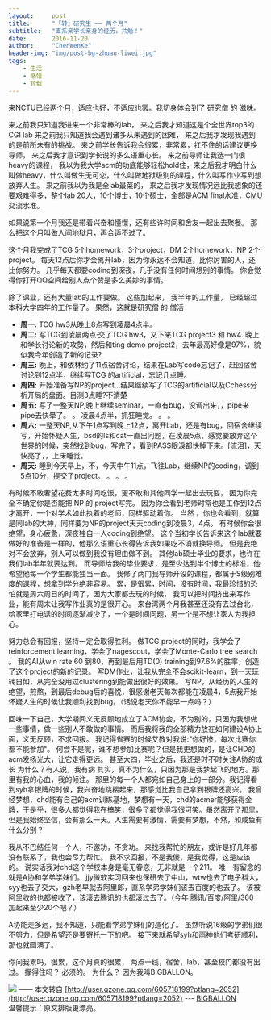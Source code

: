 ```yaml
---
layout:     post
title:      "「转」研究生 —— 两个月"
subtitle:   "直系亲学长亲身的经历，共勉！"
date:       2016-11-20
author:     "ChenWenKe"
header-img: "img/post-bg-zhuan-liwei.jpg"
tags:
    - 生活
    - 感悟
    - 转载
---
```


来NCTU已经两个月，适应也好，不适应也罢。我切身体会到了 研究僧 的 滋味。

来之前我只知道我进来一个非常棒的lab， 来之后我才知道这是个全世界top3的CGI lab
来之前我只知道我会遇到诸多从未遇到的困难， 来之后我才发现我遇到的是前所未有的挑战。
来之前学长告诉我会很累，非常累，扛不住的话建议更换导师， 来之后我才意识到学长说的多么语重心长。
来之前导师让我选一门很heavy的课程， 我以为我大学acm的功底能够轻松hold住，来之后我才明白什么叫做heavy，什么叫做生无可恋，什么叫做地狱级别的课程，什么叫写作业写到想放弃人生。
来之前我以为我是全lab最菜的， 来之后我才发现情况远比我想象的还要艰难得多，整个lab 20人，10个博士，10个硕士，全部是ACM final水准，CMU交流水准。

如果说第一个月我还是带着兴奋和憧憬，还有些许时间和舍友一起出去聚餐。
那么把这个月叫做人间地狱月，再合适不过了。

这个月我完成了TCG 5个homework，3个project，DM 2个homework，NP 2个project。
每天12点后你才会离开lab，因为你永远不会知道，比你厉害的人，还比你努力。
几乎每天都要coding到深夜，几乎没有任何时间想别的事情。
你会觉得你打开QQ空间给别人点个赞是多么美妙的事情。

除了课业，还有大量lab的工作要做。
这些加起来， 我半年的工作量， 已经超过本科大学四年的工作量了。
果然，这就是研究僧 的 僧活

- **周一:** TCG hw3从晚上8点写到凌晨4点半。
- **周二:** 写TCG到凌晨两点·交了TCG hw3，又下来TCG project3 和 hw4. 晚上和学长讨论新的攻勢，然后和ting demo project2，去年最高好像是97%，貌似我今年创造了新的记录?
- **周三:** 晚上，和依林约了11点宿舍讨论，结果在Lab写code忘记了，赶回宿舍讨论到12点半，继续写TCG 的artificial，忘记几点睡。
- **周四:** 开始准备写NP的project…结果继续写了TCG的artificial以及Cchess分析开局的盘面。目测3点睡?不清楚
- **周五:** 写了一整天NP,晚上继续seminar，一直有bug，没调出来，，pipe来pipe去快晕了。 。 凌晨4点半，抓狂睡觉。 。 。
- **周六:** 一整天NP,从下午1点写到晚上12点，离开Lab，还是有bug，回宿舍继续写，开始怀疑人生，bsd的ls和cat一直出问题，在凌晨5点，感觉要放弃这个世界的时候，突然找到bug，写完了，看到PASS眼淚都快掉下來。[流泪]，天快亮了，，上床睡觉。
- **周天:** 睡到今天早上，不，今天中午11点，飞往Lab，继续NP的coding，调到5点10分，提交了project。 。 。 。
 
有时候不敢奢望花费太多时间吃饭，更不敢和其他同学一起出去玩耍，
因为你完全不确定你是否能把 NP 的 project写完。
因为你会看到老师时常也是工作到12点才离开，一个对学术如此执着的老师，同样驱动着你。
当然 ，你也会看到，就算是同lab的大神，同样要为NP的project天天coding到凌晨3，4点。
有时候你会很绝望，身心疲惫，深夜独自一人coding到绝望。
这个当初学长告诉来这个lab就要做好的准备是一样的，他那么语重心长得告诉我如果吃不消就换导师。
但是我绝对不会放弃，别人可以做到我没有理由做不到。
其他lab硕士毕业的要求，也许在我们lab半年就要达到。
而导师给我的毕业要求，是至少达到半个博士的标准，他希望他每一个学生都能独当一面。
我修了两门我导师开设的课程，都属于S级别难度的课程，想拿到学分绝非容易。
累，是很累，时间，没有时间，我最珍惜的恐怕就是周六周日的时间了，因为大家都去玩的时候，
我可以把时间挤出来写作业，能有周末让我写作业真的是很开心。
来台湾两个月我甚至还没有去过台北，给家里打电话的时间逐渐减少了，一个是时间问题，另一个是不想让家人为我担心。

努力总会有回报，坚持一定会取得胜利。
做TCG project的同时，我学会了reinforcement learning，学会了nagescout，学会了Monte-Carlo tree search 。
我的AI从win rate 60 到80，再到最后用TD(0) training到97.6%的胜率，创造了这个project的新的记录。
写DM作业，让我从完全不会scikit-learn，到一天玩转自如，从完全没用过clustering到能做出很好的效果。
写NP，从经历的人生的绝望，煎熬，到最后debug后的喜悦，很感谢老天每次都能在凌晨4，5点我开始怀疑人生的时候让我顺利找到bug。（话说老天你不能早一点吗？）


回味一下自己，大学期间义无反顾地成立了ACM协会，不为别的，只因为我想做一些事情，做一些别人不敢做的事情。
而后我将我的全部精力放在如何建设A协上面，义无反顾，不求回报。
我记得省赛的时候艾教对我说:"你好惨，每次比赛你都不能参加"。
何尝不是呢，谁不想参加比赛呢？但是我更想做的，是让CHD的acm发扬光大，让它走得更远。
甚至大四，毕业之后，我还是时不时关注A协的成长
为什么？有人说，我有病
其实，真不为什么，只因为那是我梦起飞的地方。那里有我的心血，我的倾注。
那里的每一个人都宛如自己身上的一部分。我记得看到syh拿银牌的时候，我兴奋地跳楼起来，那感觉比我自己拿到银牌还高兴。
我曾经梦想，chd能有自己的acm训练基地，梦想有一天，chd的acmer能够获得金牌，于是乎，很多人都觉得我在搞笑，很多了都觉得我很可笑。虽然离开了那里，但是我始终坚信，会有那么一天。人生需要有激情，需要有梦想，不然，和咸鱼有什么分别？

我从不巴结任何一个人，不邀功，不贪功。
来找我帮忙的朋友，或许是好几年都没有联系了，我也会尽力帮忙。
我不求回报，不是我傻，是我觉得，这是应该的。
说实话我对chd这个学校本身是毫无眷恋，无非就是一个211。
唯一有留念的就是A协和学弟学妹们。
jjy微软实习回来也保研去了中山，wtw也去了电子科大，syy也去了交大，gzh老早就去阿里郎，直系学弟学妹们该去百度的也去了。
该被阿里收的也都被收了，该滚去腾讯的也都滚过去了。（今年 腾讯/百度/阿里/360 加起来至少20个吧？）

A协能走多远，我不知道，只能看学弟学妹们的造化了。
虽然听说16级的学弟们很不努力，但是希望还是要寄托一下的吧。
接下来就希望syh和雨神他们考研顺利，那也就圆满了。

你问我累吗，很累，这个月真的很累，
两点一线，宿舍，lab，甚至校门都没有出过。
撑得住吗？ 必须的。
为什么？ 因为我叫BIGBALLON。

![](http://r.photo.store.qq.com/psb?/f44a93e7-816a-4ba6-b1b0-f596688d0ffd/VbzjMlQ8jGWzGC4Me7FfbX7NDzIoCuNo8nJnwtj8jeY!/o/dHwBAAAAAAAA&ek=1&kp=1&pt=0&bo=VQOAAgAEAAMFAPA!&su=1134195633&tm=1486368000&sce=0-12-12&rf=2-9)
—— 本文转自 [http://user.qzone.qq.com/605718199?ptlang=2052](http://user.qzone.qq.com/605718199?ptlang=2052) --- [BIGBALLON](https://bigballon.github.io/)<br/>
温馨提示：原文排版更漂亮。 
